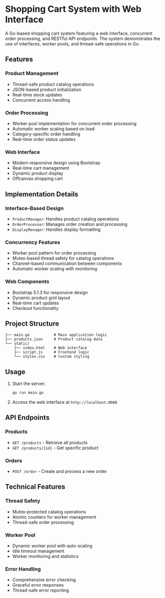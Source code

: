 # Shopping Cart System with Web Interface

A Go-based shopping cart system featuring a web interface, concurrent order processing, and RESTful API endpoints. The system demonstrates the use of interfaces, worker pools, and thread-safe operations in Go.

## Features

### Product Management
- Thread-safe product catalog operations
- JSON-based product initialization
- Real-time stock updates
- Concurrent access handling

### Order Processing
- Worker pool implementation for concurrent order processing
- Automatic worker scaling based on load
- Category-specific order handling
- Real-time order status updates

### Web Interface
- Modern responsive design using Bootstrap
- Real-time cart management
- Dynamic product display
- Offcanvas shopping cart

## Implementation Details

### Interface-Based Design
- `ProductManager`: Handles product catalog operations
- `OrderProcessor`: Manages order creation and processing
- `DisplayManager`: Handles display formatting

### Concurrency Features
- Worker pool pattern for order processing
- Mutex-based thread safety for catalog operations
- Channel-based communication between components
- Automatic worker scaling with monitoring

### Web Components
- Bootstrap 5.1.3 for responsive design
- Dynamic product grid layout
- Real-time cart updates
- Checkout functionality

## Project Structure
```
├── main.go           # Main application logic
├── products.json     # Product catalog data
└── static/
    ├── index.html    # Web interface
    ├── script.js     # Frontend logic
    └── styles.css    # Custom styling
```

## Usage

1. Start the server:
   ```bash
   go run main.go
   ```

2. Access the web interface at `http://localhost:8080`

## API Endpoints

### Products
- `GET /products` - Retrieve all products
- `GET /products/{id}` - Get specific product

### Orders
- `POST /order` - Create and process a new order

## Technical Features

### Thread Safety
- Mutex-protected catalog operations
- Atomic counters for worker management
- Thread-safe order processing

### Worker Pool
- Dynamic worker pool with auto-scaling
- Idle timeout management
- Worker monitoring and statistics

### Error Handling
- Comprehensive error checking
- Graceful error responses
- Thread-safe error reporting